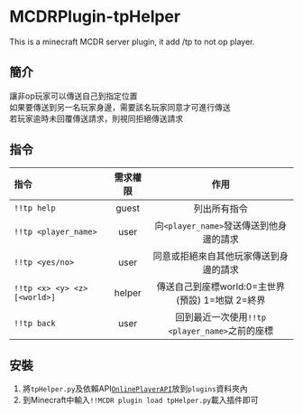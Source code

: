 # MCDRPlugin-tpHelper
This is a minecraft MCDR server plugin, it add /tp to not op player.

## 簡介
讓非op玩家可以傳送自己到指定位置  
如果要傳送到另一名玩家身邊，需要該名玩家同意才可進行傳送  
若玩家逾時未回覆傳送請求，則視同拒絕傳送請求  

## 指令
|指令|需求權限|作用|
|:--|:--:|:--:|
|`!!tp help`|guest|列出所有指令|
|`!!tp <player_name>`|user|向`<player_name>`發送傳送到他身邊的請求|
|`!!tp <yes/no>`|user|同意或拒絕來自其他玩家傳送到身邊的請求|
|`!!tp <x> <y> <z> [<world>]`|helper|傳送自己到座標world:0=主世界(預設) 1=地獄 2=終界|
|`!!tp back`|user|回到最近一次使用`!!tp <player_name>`之前的座標|

## 安裝
1. 將`tpHelper.py`及依賴API[`OnlinePlayerAPI`](https://github.com/zhang-anzhi/MCDReforgedPlugins/tree/master/OnlinePlayerAPI)放到`plugins`資料夾內  
2. 到Minecraft中輸入`!!MCDR plugin load tpHelper.py`載入插件即可
